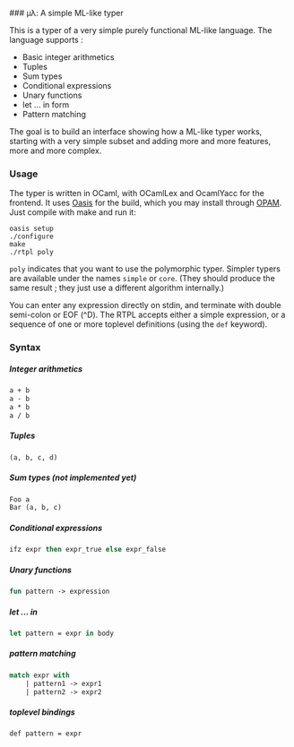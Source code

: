 ### µλ: A simple ML-like typer

This is a typer of a very simple purely functional ML-like language.
The language supports :
* Basic integer arithmetics
* Tuples
* Sum types
* Conditional expressions
* Unary functions
* let ... in form
* Pattern matching

The goal is to build an interface showing how a ML-like typer works,
starting with a very simple subset and adding more and more features,
more and more complex.

### Usage

The typer is written in OCaml, with OCamlLex and OcamlYacc for the
frontend. It uses [Oasis](https://github.com/ocaml/oasis) for the build,
which you may install through [OPAM](http://opam.ocaml.org/).
Just compile with make and run it:

```
oasis setup
./configure
make
./rtpl poly
```

`poly` indicates that you want to use the polymorphic typer. Simpler typers
are available under the names `simple` or `core`. (They should produce the
same result ; they just use a different algorithm internally.)

You can enter any expression directly on stdin, and terminate with
double semi-colon or EOF (^D). The RTPL accepts either a simple expression,
or a sequence of one or more toplevel definitions (using the `def` keyword).

### Syntax

##### Integer arithmetics

```ocaml
a + b
a - b
a * b
a / b
```

##### Tuples

```ocaml
(a, b, c, d)
```

##### Sum types (not implemented yet)

```ocaml
Foo a
Bar (a, b, c)
```

##### Conditional expressions

```ocaml
ifz expr then expr_true else expr_false
```

##### Unary functions

```ocaml
fun pattern -> expression
```

##### let ... in

```ocaml
let pattern = expr in body
```

##### pattern matching

```ocaml
match expr with
    | pattern1 -> expr1
    | pattern2 -> expr2
```

##### toplevel bindings

```ocaml
def pattern = expr
```
